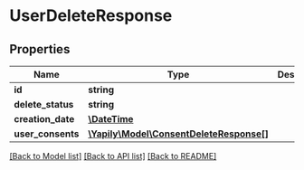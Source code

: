 # UserDeleteResponse

## Properties
Name | Type | Description | Notes
------------ | ------------- | ------------- | -------------
**id** | **string** |  | [optional] 
**delete_status** | **string** |  | [optional] 
**creation_date** | [**\DateTime**](\DateTime.md) |  | [optional] 
**user_consents** | [**\Yapily\Model\ConsentDeleteResponse[]**](ConsentDeleteResponse.md) |  | [optional] 

[[Back to Model list]](../README.md#documentation-for-models) [[Back to API list]](../README.md#documentation-for-api-endpoints) [[Back to README]](../README.md)


